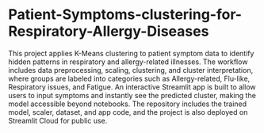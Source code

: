 # Patient-Symptoms-clustering-for-Respiratory-Allergy-Diseases

This project applies K-Means clustering to patient symptom data to identify hidden patterns in respiratory and allergy-related illnesses. The workflow includes data preprocessing, scaling, clustering, and cluster interpretation, where groups are labeled into categories such as Allergy-related, Flu-like, Respiratory issues, and Fatigue. An interactive Streamlit app is built to allow users to input symptoms and instantly see the predicted cluster, making the model accessible beyond notebooks. The repository includes the trained model, scaler, dataset, and app code, and the project is also deployed on Streamlit Cloud for public use.
